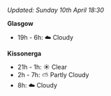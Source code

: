 *Updated: Sunday 10th April 18:30*

**Glasgow**

* 19h - 6h: :cloud: Cloudy

**Kissonerga**

* 21h - 1h: :sunny: Clear
* 2h - 7h: :partly_sunny: Partly Cloudy
* 8h: :cloud: Cloudy
